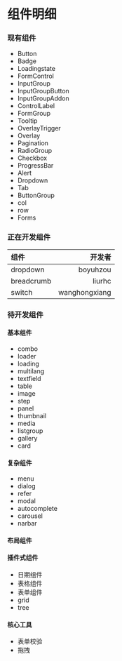 # 组件明细

### 现有组件

- Button
- Badge
- Loadingstate
- FormControl
- InputGroup
- InputGroupButton
- InputGroupAddon
- ControlLabel
- FormGroup
- Tooltip
- OverlayTrigger
- Overlay
- Pagination
- RadioGroup
- Checkbox
- ProgressBar
- Alert
- Dropdown
- Tab
- ButtonGroup
- col
- row
- Forms

### 正在开发组件
|组件|开发者|
|:--|--:|
|dropdown|boyuhzou|
|breadcrumb|liurhc|
|switch|wanghongxiang|


### 待开发组件

#### 基本组件


- combo
- loader
- loading
- multilang
- textfield
- table
- image
- step
- panel
- thumbnail
- media
- listgroup
- gallery
- card

#### 复杂组件

- menu
- dialog
- refer
- modal
- autocomplete
- carousel
- narbar


#### 布局组件


#### 插件式组件

- 日期组件
- 表格组件
- 表单组件
- grid
- tree

#### 核心工具

- 表单校验
- 拖拽
